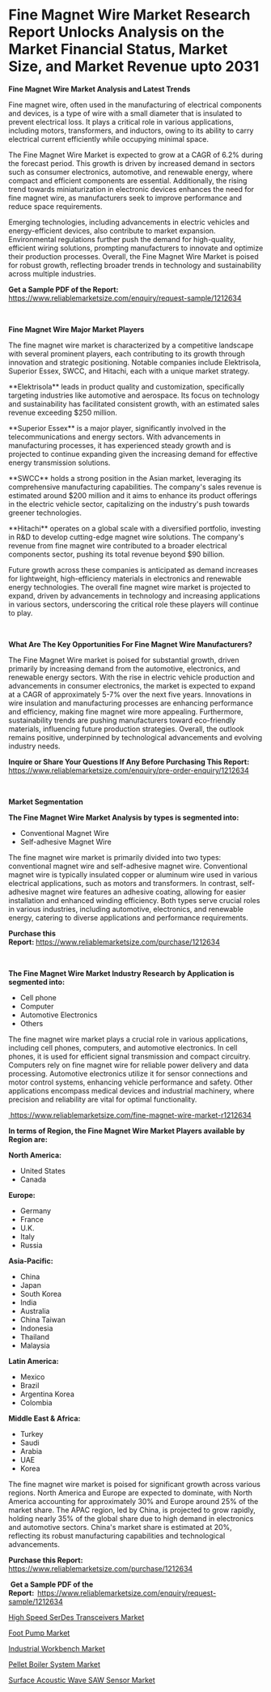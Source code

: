 <p><h1>Fine Magnet Wire Market Research Report Unlocks Analysis on the Market Financial Status, Market Size, and Market Revenue upto 2031</h1></p><p><strong>Fine Magnet Wire Market Analysis and Latest Trends</strong></p>
<p><p>Fine magnet wire, often used in the manufacturing of electrical components and devices, is a type of wire with a small diameter that is insulated to prevent electrical loss. It plays a critical role in various applications, including motors, transformers, and inductors, owing to its ability to carry electrical current efficiently while occupying minimal space.</p><p>The Fine Magnet Wire Market is expected to grow at a CAGR of 6.2% during the forecast period. This growth is driven by increased demand in sectors such as consumer electronics, automotive, and renewable energy, where compact and efficient components are essential. Additionally, the rising trend towards miniaturization in electronic devices enhances the need for fine magnet wire, as manufacturers seek to improve performance and reduce space requirements.</p><p>Emerging technologies, including advancements in electric vehicles and energy-efficient devices, also contribute to market expansion. Environmental regulations further push the demand for high-quality, efficient wiring solutions, prompting manufacturers to innovate and optimize their production processes. Overall, the Fine Magnet Wire Market is poised for robust growth, reflecting broader trends in technology and sustainability across multiple industries.</p></p>
<p><strong>Get a Sample PDF of the Report:&nbsp;</strong> <a href="https://www.reliablemarketsize.com/enquiry/request-sample/1212634?utm_campaign=1293&utm_medium=2&utm_source=Github&utm_content=ia&utm_term=06102024&utm_id=fine-magnet-wire">https://www.reliablemarketsize.com/enquiry/request-sample/1212634</a></p>
<p>&nbsp;</p>
<p><strong>Fine Magnet Wire Major Market Players</strong></p>
<p><p>The fine magnet wire market is characterized by a competitive landscape with several prominent players, each contributing to its growth through innovation and strategic positioning. Notable companies include Elektrisola, Superior Essex, SWCC, and Hitachi, each with a unique market strategy.</p><p>**Elektrisola** leads in product quality and customization, specifically targeting industries like automotive and aerospace. Its focus on technology and sustainability has facilitated consistent growth, with an estimated sales revenue exceeding $250 million.</p><p>**Superior Essex** is a major player, significantly involved in the telecommunications and energy sectors. With advancements in manufacturing processes, it has experienced steady growth and is projected to continue expanding given the increasing demand for effective energy transmission solutions.</p><p>**SWCC** holds a strong position in the Asian market, leveraging its comprehensive manufacturing capabilities. The company's sales revenue is estimated around $200 million and it aims to enhance its product offerings in the electric vehicle sector, capitalizing on the industry's push towards greener technologies.</p><p>**Hitachi** operates on a global scale with a diversified portfolio, investing in R&D to develop cutting-edge magnet wire solutions. The company's revenue from fine magnet wire contributed to a broader electrical components sector, pushing its total revenue beyond $90 billion.</p><p>Future growth across these companies is anticipated as demand increases for lightweight, high-efficiency materials in electronics and renewable energy technologies. The overall fine magnet wire market is projected to expand, driven by advancements in technology and increasing applications in various sectors, underscoring the critical role these players will continue to play.</p></p>
<p>&nbsp;</p>
<p><strong>What Are The Key Opportunities For Fine Magnet Wire Manufacturers?</strong></p>
<p><p>The Fine Magnet Wire market is poised for substantial growth, driven primarily by increasing demand from the automotive, electronics, and renewable energy sectors. With the rise in electric vehicle production and advancements in consumer electronics, the market is expected to expand at a CAGR of approximately 5-7% over the next five years. Innovations in wire insulation and manufacturing processes are enhancing performance and efficiency, making fine magnet wire more appealing. Furthermore, sustainability trends are pushing manufacturers toward eco-friendly materials, influencing future production strategies. Overall, the outlook remains positive, underpinned by technological advancements and evolving industry needs.</p></p>
<p><strong>Inquire or Share Your Questions If Any Before Purchasing This Report:</strong> <a href="https://www.reliablemarketsize.com/enquiry/pre-order-enquiry/1212634?utm_campaign=1293&utm_medium=2&utm_source=Github&utm_content=ia&utm_term=06102024&utm_id=fine-magnet-wire">https://www.reliablemarketsize.com/enquiry/pre-order-enquiry/1212634</a></p>
<p>&nbsp;</p>
<p><strong>Market Segmentation</strong></p>
<p><strong>The Fine Magnet Wire Market Analysis by types is segmented into:</strong></p>
<p><ul><li>Conventional Magnet Wire</li><li>Self-adhesive Magnet Wire</li></ul></p>
<p><p>The fine magnet wire market is primarily divided into two types: conventional magnet wire and self-adhesive magnet wire. Conventional magnet wire is typically insulated copper or aluminum wire used in various electrical applications, such as motors and transformers. In contrast, self-adhesive magnet wire features an adhesive coating, allowing for easier installation and enhanced winding efficiency. Both types serve crucial roles in various industries, including automotive, electronics, and renewable energy, catering to diverse applications and performance requirements.</p></p>
<p><strong>Purchase this Report:&nbsp;</strong><a href="https://www.reliablemarketsize.com/purchase/1212634?utm_campaign=1293&utm_medium=2&utm_source=Github&utm_content=ia&utm_term=06102024&utm_id=fine-magnet-wire">https://www.reliablemarketsize.com/purchase/1212634</a></p>
<p>&nbsp;</p>
<p><strong>The Fine Magnet Wire Market Industry Research by Application is segmented into:</strong></p>
<p><ul><li>Cell phone</li><li>Computer</li><li>Automotive Electronics</li><li>Others</li></ul></p>
<p><p>The fine magnet wire market plays a crucial role in various applications, including cell phones, computers, and automotive electronics. In cell phones, it is used for efficient signal transmission and compact circuitry. Computers rely on fine magnet wire for reliable power delivery and data processing. Automotive electronics utilize it for sensor connections and motor control systems, enhancing vehicle performance and safety. Other applications encompass medical devices and industrial machinery, where precision and reliability are vital for optimal functionality.</p></p>
<p><a href="https://www.reliablemarketsize.com/fine-magnet-wire-market-r1212634?utm_campaign=1293&utm_medium=2&utm_source=Github&utm_content=ia&utm_term=06102024&utm_id=fine-magnet-wire">&nbsp;https://www.reliablemarketsize.com/fine-magnet-wire-market-r1212634</a></p>
<p><strong>In terms of Region, the Fine Magnet Wire Market Players available by Region are:</strong></p>
<p>
    <p> <strong> North America: </strong>
        <ul>
            <li>United States</li>
            <li>Canada</li>
        </ul>
        </p> 
    <p> <strong> Europe: </strong>
        <ul>
            <li>Germany</li>
            <li>France</li>
            <li>U.K.</li>
            <li>Italy</li>
            <li>Russia</li>
        </ul>
        </p> 
    <p> <strong> Asia-Pacific: </strong>
        <ul>
            <li>China</li>
            <li>Japan</li>
            <li>South Korea</li>
            <li>India</li>
            <li>Australia</li>
            <li>China Taiwan</li>
            <li>Indonesia</li>
            <li>Thailand</li>
            <li>Malaysia</li>
        </ul>
        </p> 
    <p> <strong> Latin America: </strong>
        <ul>
            <li>Mexico</li>
            <li>Brazil</li>
            <li>Argentina Korea</li>
            <li>Colombia</li>
        </ul>
        </p> 
    <p> <strong> Middle East & Africa: </strong>
        <ul>
            <li>Turkey</li>
            <li>Saudi</li>
            <li>Arabia</li>
            <li>UAE</li>
            <li>Korea</li>
        </ul>
    </p>
    </p>
<p><p>The fine magnet wire market is poised for significant growth across various regions. North America and Europe are expected to dominate, with North America accounting for approximately 30% and Europe around 25% of the market share. The APAC region, led by China, is projected to grow rapidly, holding nearly 35% of the global share due to high demand in electronics and automotive sectors. China's market share is estimated at 20%, reflecting its robust manufacturing capabilities and technological advancements.</p></p>
<p><strong>Purchase this Report: </strong><a href="https://www.reliablemarketsize.com/purchase/1212634?utm_campaign=1293&utm_medium=2&utm_source=Github&utm_content=ia&utm_term=06102024&utm_id=fine-magnet-wire">https://www.reliablemarketsize.com/purchase/1212634</a></p>
<p>&nbsp;<strong>Get a Sample PDF of the Report:&nbsp;&nbsp;</strong><a href="https://www.reliablemarketsize.com/enquiry/request-sample/1212634?utm_campaign=1293&utm_medium=2&utm_source=Github&utm_content=ia&utm_term=06102024&utm_id=fine-magnet-wire">https://www.reliablemarketsize.com/enquiry/request-sample/1212634</a></p>
<p><strong></strong></p>
<p><p><a href="https://issuu.com/reportprime-2/docs/high-speed-serdes-transceivers-mark_16bd8e371935b7?utm_campaign=1293&utm_medium=2&utm_source=Github&utm_content=ia&utm_term=06102024&utm_id=fine-magnet-wire">High Speed SerDes Transceivers Market</a></p><p><a href="https://www.linkedin.com/pulse/foot-pump-industry-forecast-market-shifts-strategic-imperatives-7re5e?utm_campaign=1293&utm_medium=2&utm_source=Github&utm_content=ia&utm_term=06102024&utm_id=fine-magnet-wire">Foot Pump Market</a></p><p><a href="https://www.linkedin.com/pulse/sustainability-trends-industrial-workbench-industry-market-implications-on7ge?utm_campaign=1293&utm_medium=2&utm_source=Github&utm_content=ia&utm_term=06102024&utm_id=fine-magnet-wire">Industrial Workbench Market</a></p><p><a href="https://www.linkedin.com/pulse/booming-pellet-boiler-system-market-sector-analysis-growth-projections-igone?utm_campaign=1293&utm_medium=2&utm_source=Github&utm_content=ia&utm_term=06102024&utm_id=fine-magnet-wire">Pellet Boiler System Market</a></p><p><a href="https://issuu.com/reportprime-2/docs/surface-acoustic-wave-saw-sensor-ma_ab92d45f30c98e?utm_campaign=1293&utm_medium=2&utm_source=Github&utm_content=ia&utm_term=06102024&utm_id=fine-magnet-wire">Surface Acoustic Wave SAW Sensor Market</a></p></p>